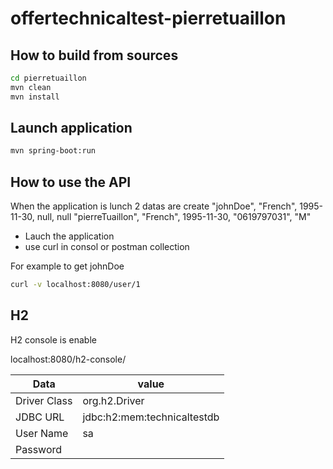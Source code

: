 # offertechnicaltest-pierretuaillon



## How to build from sources
```sh
cd pierretuaillon
mvn clean
mvn install
```


## Launch application
```sh
mvn spring-boot:run
```


## How to use the API
When the application is lunch 2 datas are create
"johnDoe", "French", 1995-11-30, null, null
"pierreTuaillon", "French", 1995-11-30, "0619797031", "M"

- Lauch the application
- use curl in consol or postman collection

For example to get johnDoe
```sh
curl -v localhost:8080/user/1
```

## H2 
H2 console is enable

localhost:8080/h2-console/

| Data          | value               |
| ------------- | -------------               |
| Driver Class  | org.h2.Driver               |
| JDBC URL      | jdbc:h2:mem:technicaltestdb |
| User Name     | sa                          |
| Password      |                             | 